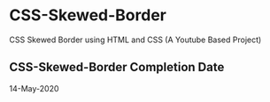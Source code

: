 # CSS-Skewed-Border
CSS Skewed Border using HTML and CSS (A Youtube Based Project)

## CSS-Skewed-Border Completion Date
14-May-2020
